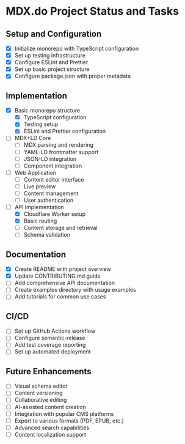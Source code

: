 # MDX.do Project Status and Tasks

## Setup and Configuration

- [x] Initialize monorepo with TypeScript configuration
- [x] Set up testing infrastructure
- [x] Configure ESLint and Prettier
- [x] Set up basic project structure
- [x] Configure package.json with proper metadata

## Implementation

- [x] Basic monorepo structure
  - [x] TypeScript configuration
  - [x] Testing setup
  - [x] ESLint and Prettier configuration
- [ ] MDX+LD Core
  - [ ] MDX parsing and rendering
  - [ ] YAML-LD frontmatter support
  - [ ] JSON-LD integration
  - [ ] Component integration
- [ ] Web Application
  - [ ] Content editor interface
  - [ ] Live preview
  - [ ] Content management
  - [ ] User authentication
- [ ] API Implementation
  - [x] Cloudflare Worker setup
  - [x] Basic routing
  - [ ] Content storage and retrieval
  - [ ] Schema validation

## Documentation

- [x] Create README with project overview
- [x] Update CONTRIBUTING.md guide
- [ ] Add comprehensive API documentation
- [ ] Create examples directory with usage examples
- [ ] Add tutorials for common use cases

## CI/CD

- [ ] Set up GitHub Actions workflow
- [ ] Configure semantic-release
- [ ] Add test coverage reporting
- [ ] Set up automated deployment

## Future Enhancements

- [ ] Visual schema editor
- [ ] Content versioning
- [ ] Collaborative editing
- [ ] AI-assisted content creation
- [ ] Integration with popular CMS platforms
- [ ] Export to various formats (PDF, EPUB, etc.)
- [ ] Advanced search capabilities
- [ ] Content localization support
